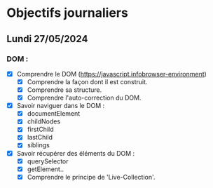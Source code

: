 # Objectifs journaliers

## Lundi 27/05/2024

### DOM :

-[x] Comprendre le DOM (https://javascript.infobrowser-environment)
  -[x] Comprendre la façon dont il est construit.
  -[x] Comprendre sa structure.
  -[x] Comprendre l'auto-correction du DOM.
-[x] Savoir naviguer dans le DOM :
  -[x] documentElement
  -[x] childNodes
  -[x] firstChild
  -[x] lastChild
  -[x] siblings
-[x] Savoir récupérer des éléments du DOM :
  -[x] querySelector
  -[x] getElement..
  -[x] Comprendre le principe de 'Live-Collection'.
